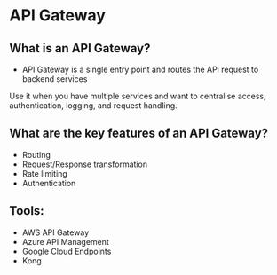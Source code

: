 # API Gateway

## What is an API Gateway?

- API Gateway is a single entry point and routes the APi request to backend services

Use it when you have multiple services and want to centralise access, authentication, logging, and request handling.

## What are the key features of an API Gateway?

- Routing
- Request/Response transformation
- Rate limiting
- Authentication

## Tools:

- AWS API Gateway
- Azure API Management
- Google Cloud Endpoints
- Kong
